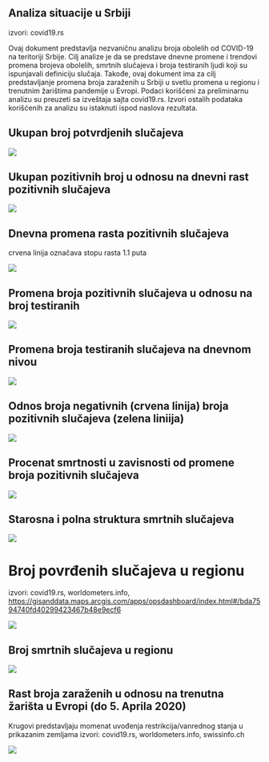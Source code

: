 Analiza situacije u Srbiji
--------------------------

izvori: covid19.rs

Ovaj dokument predstavlja nezvaničnu analizu broja obolelih od COVID-19
na teritoriji Srbije. Cilj analize je da se predstave dnevne promene i
trendovi promena brojeva obolelih, smrtnih slučajeva i broja testiranih
ljudi koji su ispunjavali definiciju slučaja. Takođe, ovaj dokument ima
za cilj predstavljanje promena broja zaraženih u Srbiji u svetlu promena
u regionu i trenutnim žarištima pandemije u Evropi. Podaci korišćeni za
preliminarnu analizu su preuzeti sa izveštaja sajta covid19.rs. Izvori
ostalih podataka korišćenih za analizu su istaknuti ispod naslova
rezultata.

Ukupan broj potvrdjenih slučajeva
---------------------------------

![](izvestaj_files/figure-markdown/unnamed-chunk-2-1.png)

Ukupan pozitivnih broj u odnosu na dnevni rast pozitivnih slučajeva
-------------------------------------------------------------------

![](izvestaj_files/figure-markdown/unnamed-chunk-3-1.png)

Dnevna promena rasta pozitivnih slučajeva
-----------------------------------------

crvena linija označava stopu rasta 1.1 puta

![](izvestaj_files/figure-markdown/unnamed-chunk-4-1.png)

Promena broja pozitivnih slučajeva u odnosu na broj testiranih
--------------------------------------------------------------

![](izvestaj_files/figure-markdown/unnamed-chunk-5-1.png)

Promena broja testiranih slučajeva na dnevnom nivou
---------------------------------------------------

![](izvestaj_files/figure-markdown/unnamed-chunk-6-1.png)

Odnos broja negativnih (crvena linija) broja pozitivnih slučajeva (zelena liniija)
----------------------------------------------------------------------------------

![](izvestaj_files/figure-markdown/unnamed-chunk-7-1.png)

Procenat smrtnosti u zavisnosti od promene broja pozitivnih slučajeva
---------------------------------------------------------------------

![](izvestaj_files/figure-markdown/unnamed-chunk-8-1.png)

Starosna i polna struktura smrtnih slučajeva
--------------------------------------------

![](izvestaj_files/figure-markdown/unnamed-chunk-9-1.png)

Broj povrđenih slučajeva u regionu
==================================

izvori: covid19.rs, worldometers.info,
<https://gisanddata.maps.arcgis.com/apps/opsdashboard/index.html#/bda7594740fd40299423467b48e9ecf6>

![](izvestaj_files/figure-markdown/unnamed-chunk-10-1.png)

Broj smrtnih slučajeva u regionu
--------------------------------

![](izvestaj_files/figure-markdown/unnamed-chunk-11-1.png)

Rast broja zaraženih u odnosu na trenutna žarišta u Evropi (do 5. Aprila 2020)
------------------------------------------------------------------------------

Krugovi predstavljaju momenat uvođenja restrikcija/vanrednog stanja u
prikazanim zemljama izvori: covid19.rs, worldometers.info, swissinfo.ch

![](izvestaj_files/figure-markdown/unnamed-chunk-13-1.png)
